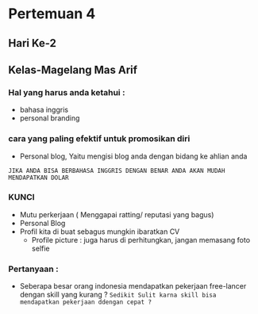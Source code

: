 # Pertemuan 4
## Hari Ke-2  
## Kelas-Magelang Mas Arif 















### Hal yang harus anda ketahui :
- bahasa inggris 
- personal branding

### cara yang paling efektif untuk promosikan diri
- Personal blog, Yaitu mengisi blog anda dengan bidang ke ahlian anda

`JIKA ANDA BISA BERBAHASA INGGRIS DENGAN BENAR ANDA AKAN MUDAH MENDAPATKAN DOLAR`

### KUNCI 
- Mutu perkerjaan ( Menggapai ratting/ reputasi yang bagus)
- Personal Blog
- Profil kita di buat sebagus mungkin ibaratkan CV 
    - Profile picture : juga harus di perhitungkan, jangan memasang foto selfie


### Pertanyaan : 
- Seberapa besar orang indonesia mendapatkan pekerjaan free-lancer dengan skill yang kurang ? 
`Sedikit Sulit karna skill bisa mendapatkan pekerjaan ddengan cepat ?`

